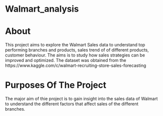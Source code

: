 # Walmart_analysis

<h1>About</h1>
This project aims to explore the Walmart Sales data to understand top performing branches and products, sales trend of of different products, customer behaviour. The aims is to study how sales strategies can be improved and optimized. The dataset was obtained from the https://www.kaggle.com/c/walmart-recruiting-store-sales-forecasting

<h1>Purposes Of The Project</h1>
The major aim of thie project is to gain insight into the sales data of Walmart to understand the different factors that affect sales of the different branches.
